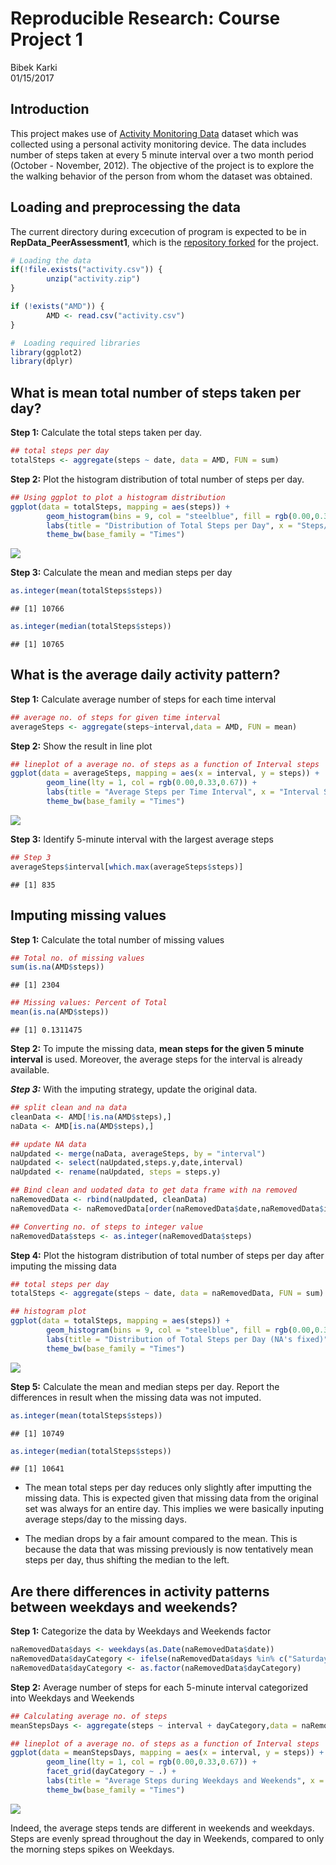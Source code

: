 # Reproducible Research: Course Project 1
Bibek Karki  
01/15/2017  



## Introduction

This project makes use of [Activity Monitoring Data](https://d396qusza40orc.cloudfront.net/repdata%2Fdata%2Factivity.zip) dataset which was collected using a personal activity monitoring device. The data includes number of steps taken at every 5 minute interval over a two month period (October - November, 2012). The objective of the project is to explore the the walking behavior of the person from whom the dataset was obtained.



## Loading and preprocessing the data

The current directory during excecution of program is expected to be in **RepData_PeerAssessment1**, which is the [repository forked](https://github.com/rdpeng/RepData_PeerAssessment1) for the project.


```r
# Loading the data
if(!file.exists("activity.csv")) {
        unzip("activity.zip")
}

if (!exists("AMD")) {
        AMD <- read.csv("activity.csv")
}
```


```r
#  Loading required libraries
library(ggplot2)
library(dplyr)
```



## What is mean total number of steps taken per day?

**Step 1:** Calculate the total steps taken per day.


```r
## total steps per day
totalSteps <- aggregate(steps ~ date, data = AMD, FUN = sum)
```

**Step 2:** Plot the histogram distribution of total number of steps per day.


```r
## Using ggplot to plot a histogram distribution
ggplot(data = totalSteps, mapping = aes(steps)) +
        geom_histogram(bins = 9, col = "steelblue", fill = rgb(0.00,0.33,0.67)) + 
        labs(title = "Distribution of Total Steps per Day", x = "Steps/day", y = "Frequency") +
        theme_bw(base_family = "Times")
```

![](PA1_template_files/figure-html/histogram1-1.png)<!-- -->

**Step 3:** Calculate the mean and median steps per day


```r
as.integer(mean(totalSteps$steps))
```

```
## [1] 10766
```

```r
as.integer(median(totalSteps$steps))
```

```
## [1] 10765
```





## What is the average daily activity pattern?

**Step 1:** Calculate average number of steps for each time interval


```r
## average no. of steps for given time interval
averageSteps <- aggregate(steps~interval,data = AMD, FUN = mean)
```

**Step 2:** Show the result in line plot


```r
## lineplot of a average no. of steps as a function of Interval steps
ggplot(data = averageSteps, mapping = aes(x = interval, y = steps)) +
        geom_line(lty = 1, col = rgb(0.00,0.33,0.67)) + 
        labs(title = "Average Steps per Time Interval", x = "Interval Steps of 5", y = "Average Number of Steps") +
        theme_bw(base_family = "Times")
```

![](PA1_template_files/figure-html/linePlot1-1.png)<!-- -->

**Step 3:** Identify 5-minute interval with the largest average steps


```r
## Step 3
averageSteps$interval[which.max(averageSteps$steps)]
```

```
## [1] 835
```



## Imputing missing values

**Step 1:** Calculate the total number of missing values


```r
## Total no. of missing values
sum(is.na(AMD$steps))
```

```
## [1] 2304
```

```r
## Missing values: Percent of Total
mean(is.na(AMD$steps))
```

```
## [1] 0.1311475
```

**Step 2:** To impute the missing data, **mean steps for the given 5 minute interval** is used. Moreover, the average steps for the interval is already available.

***Step 3:*** With the imputing strategy, update the original data.


```r
## split clean and na data
cleanData <- AMD[!is.na(AMD$steps),]
naData <- AMD[is.na(AMD$steps),]

## update NA data
naUpdated <- merge(naData, averageSteps, by = "interval")
naUpdated <- select(naUpdated,steps.y,date,interval)
naUpdated <- rename(naUpdated, steps = steps.y)

## Bind clean and uodated data to get data frame with na removed
naRemovedData <- rbind(naUpdated, cleanData)
naRemovedData <- naRemovedData[order(naRemovedData$date,naRemovedData$interval),]

## Converting no. of steps to integer value
naRemovedData$steps <- as.integer(naRemovedData$steps)
```



**Step 4:** Plot the histogram distribution of total number of steps per day after imputing the missing data


```r
## total steps per day
totalSteps <- aggregate(steps ~ date, data = naRemovedData, FUN = sum)

## histogram plot
ggplot(data = totalSteps, mapping = aes(steps)) +
        geom_histogram(bins = 9, col = "steelblue", fill = rgb(0.00,0.33,0.67)) + 
        labs(title = "Distribution of Total Steps per Day (NA's fixed)", x = "Steps/day", y = "Frequency") +
        theme_bw(base_family = "Times")
```

![](PA1_template_files/figure-html/totalStepsPerDay2-1.png)<!-- -->

**Step 5:** Calculate the mean and median steps per day. Report the differences in result when the missing data was not imputed.


```r
as.integer(mean(totalSteps$steps))
```

```
## [1] 10749
```

```r
as.integer(median(totalSteps$steps))
```

```
## [1] 10641
```

* The mean total steps per day reduces only slightly after imputting the missing data. This is expected given that missing data from the original set was always for an entire day. This implies we were basically inputing average steps/day to the missing days.

* The median drops by a fair amount compared to the mean. This is because the data that was missing previously is now tentatively mean steps per day, thus shifting the median to the left.



## Are there differences in activity patterns between weekdays and weekends?

**Step 1:** Categorize the data by Weekdays and Weekends factor


```r
naRemovedData$days <- weekdays(as.Date(naRemovedData$date))
naRemovedData$dayCategory <- ifelse(naRemovedData$days %in% c("Saturday", "Sunday"), "Weekends", "Weekdays")
naRemovedData$dayCategory <- as.factor(naRemovedData$dayCategory)
```
**Step 2:** Average number of steps for each 5-minute interval categorized into Weekdays and Weekends


```r
## Calculating average no. of steps
meanStepsDays <- aggregate(steps ~ interval + dayCategory,data = naRemovedData, FUN = mean)

## lineplot of a average no. of steps as a function of Interval steps
ggplot(data = meanStepsDays, mapping = aes(x = interval, y = steps)) +
        geom_line(lty = 1, col = rgb(0.00,0.33,0.67)) +
        facet_grid(dayCategory ~ .) +
        labs(title = "Average Steps during Weekdays and Weekends", x = "Interval Steps of 5", y = "Average Number of Steps") +
        theme_bw(base_family = "Times")
```

![](PA1_template_files/figure-html/linePlot2-1.png)<!-- -->



Indeed, the average steps tends are different in weekends and weekdays. Steps are evenly spread throughout the day in Weekends, compared to only the morning steps spikes on Weekdays.


